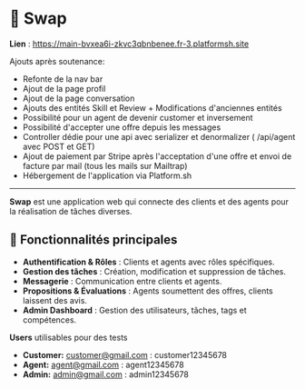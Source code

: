 # 📌 Swap

**Lien** : https://main-bvxea6i-zkvc3qbnbenee.fr-3.platformsh.site

Ajouts après soutenance:

- Refonte de la nav bar
- Ajout de la page profil
- Ajout de la page conversation
- Ajouts des entités Skill et Review + Modifications d'anciennes entités
- Possibilité pour un agent de devenir customer et inversement
- Possibilité d'accepter une offre depuis les messages
- Controller dédie pour une api avec serializer et denormalizer ( /api/agent avec POST et GET)
- Ajout de paiement par Stripe après l'acceptation d'une offre et envoi de facture par mail (tous les mails sur Mailtrap)
- Hébergement de l'application via Platform.sh
___

**Swap** est une application web qui connecte des clients et des agents pour la réalisation de tâches diverses.

## 🚀 Fonctionnalités principales

- **Authentification & Rôles** : Clients et agents avec rôles spécifiques.  
- **Gestion des tâches** : Création, modification et suppression de tâches.  
- **Messagerie** : Communication entre clients et agents.  
- **Propositions & Évaluations** : Agents soumettent des offres, clients laissent des avis.  
- **Admin Dashboard** : Gestion des utilisateurs, tâches, tags et compétences.  

**Users** utilisables pour des tests

- **Customer:** customer@gmail.com : customer12345678
- **Agent:** agent@gmail.com : agent12345678
- **Admin:** admin@gmail.com : admin12345678

